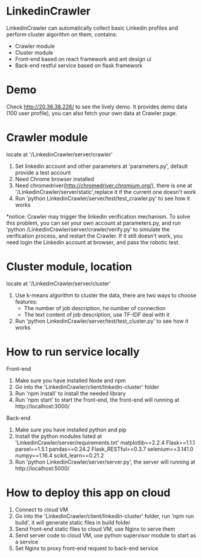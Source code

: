 # LinkedinCrawler
LinkedinCrawler can automatically collect basic Linkedin profiles and perform cluster algorithm on them, contains:
   - Crawler module
   - Cluster module
   - Front-end based on react framework and ant design ui
   - Back-end restful service based on flask framework

# Demo
Check http://20.36.38.226/ to see the lively demo.
It provides demo data (100 user profile), you can also fetch your own data at Crawler page.

# Crawler module
locate at '/LinkedinCrawler/server/crawler'

1. Set linkedin account and other parameters at 'parameters.py', default provide a test account
2. Need Chrome browser installed
3. Need chromedriver(http://chromedriver.chromium.org/), there is one at '/LinkedinCrawler/server/static',replace it if the      current one doesn't work
4. Run 'python LinkedinCrawler/server/test/test_crawler.py' to see how it works

*notice: Crawler may trigger the linkedin verification mechanism. To solve this problem, you can set your own account at        parameters.py, and run 'python /LinkedinCrawler/server/crawler/verify.py' to simulate the verification process, and restart the Crawler. If it still doesn't work, you need login the Linkedin account at browser, and pass the robotic test.

# Cluster module, location 
locate at '/LinkedinCrawler/server/cluster'
1. Use k-means algorithm to cluster the data, there are two ways to choose features:
   - The number of job description, he number of connection
   - The text content of job description, use TF-IDF deal with it
2. Run 'python LinkedinCrawler/server/test/test_cluster.py' to see how it works


# How to run service locally
Front-end
1) Make sure you have installed Node and npm
2) Go into the 'LinkedinCrawler/client/linkedin-cluster' folder
3) Run 'npm install' to install the needed library
4) Run 'npm start' to start the front-end, the front-end will running at http://localhost:3000/

Back-end
1) Make sure you have installed python and pip 
2) Install the python modules listed at 'LinkedinCrawler/server/requirements.txt'
      matplotlib==2.2.4
      Flask==1.1.1
      parsel==1.5.1
      pandas==0.24.2
      Flask_RESTful==0.3.7
      selenium==3.141.0
      numpy==1.16.4
      scikit_learn==0.21.2
3) Run 'python LinkedinCrawler/server/server.py', the server will running at  http://localhost:5000/

# How to deploy this app on cloud
1. Connect to cloud VM
2. Go into the 'LinkedinCrawler/client/linkedin-cluster' folder, run 'npm run build', 
   it will generate static files in build folder
3. Send front-end static files to cloud VM, use Nginx to serve them
4. Send server code to cloud VM, use python supervisor module to start as a service
5. Set Nginx to proxy front-end request to back-end service



